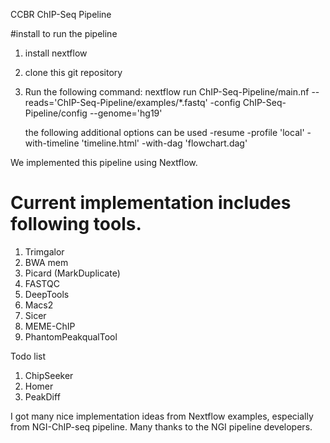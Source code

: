 CCBR ChIP-Seq Pipeline

#install to run the pipeline
1. install nextflow
	
2. clone this git repository

3. Run the following command:
	nextflow run ChIP-Seq-Pipeline/main.nf --reads='ChIP-Seq-Pipeline/examples/*.fastq' -config ChIP-Seq-Pipeline/config --genome='hg19'
	
   the following additional options can be used 
        -resume
        -profile 'local'
        -with-timeline 'timeline.html'
	-with-dag 'flowchart.dag'


We implemented this pipeline using Nextflow.

# Current implementation includes following tools.

1. Trimgalor
2. BWA mem
3. Picard (MarkDuplicate)
4. FASTQC
5. DeepTools
6. Macs2
7. Sicer
8. MEME-ChIP
9. PhantomPeakqualTool

Todo list

1. ChipSeeker
2. Homer
3. PeakDiff

I got many nice implementation ideas from Nextflow examples, especially from NGI-ChIP-seq pipeline.
Many thanks to the NGI pipeline developers.
